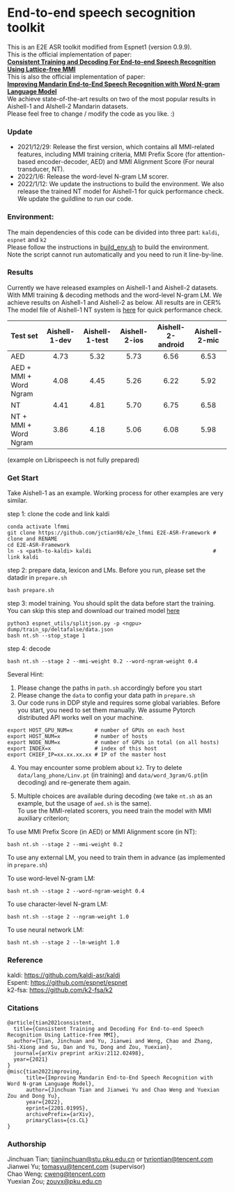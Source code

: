# End-to-end speech secognition toolkit
This is an E2E ASR toolkit modified from Espnet1 (version 0.9.9).  
This is the official implementation of paper:  
[**Consistent Training and Decoding For End-to-end Speech Recognition Using Lattice-free MMI**](https://arxiv.org/abs/2112.02498)  
This is also the official implementation of paper:  
[**Improving Mandarin End-to-End Speech Recognition with Word N-gram Language Model**](https://arxiv.org/abs/2201.01995)  
We achieve state-of-the-art results on two of the most popular results in Aishell-1 and AIshell-2 Mandarin datasets.  
Please feel free to change / modify the code as you like. :)
### Update
- 2021/12/29: Release the first version, which contains all MMI-related features, including MMI training criteria, MMI Prefix Score (for attention-based encoder-decoder, AED) and MMI Alignment Score (For neural transducer, NT).
- 2022/1/6: Release the word-level N-gram LM scorer.
- 2022/1/12: We update the instructions to build the environment. We also release the trained NT model for Aishell-1 for quick performance check. We update the guildline to run our code.

### Environment:
The main dependencies of this code can be divided into three part: `kaldi`, `espnet` and `k2`  
Please follow the instructions in [build_env.sh](https://github.com/jctian98/e2e_lfmmi/blob/master/env/build_env.sh) to build the environment.  
Note the script cannot run automatically and you need to run it line-by-line.

### Results
Currently we have released examples on Aishell-1 and Aishell-2 datasets.  
With MMI training & decoding methods and the word-level N-gram LM. We achieve results on Aishell-1 and Aishell-2 as below. All results are in CER%  
The model file of Aishell-1 NT system is [here](https://drive.google.com/file/d/1VE2YtLb70UpQkeGWE8WhHJl7sSwNa_zG/view?usp=sharing) for quick performance check.

|  Test set                      | Aishell-1-dev | Aishell-1-test | Aishell-2-ios | Aishell-2-android | Aishell-2-mic |  
|  :----                         | :-: | :--: | :-: | :-----: | :-: |
| AED                            | 4.73| 5.32  | 5.73| 6.56    | 6.53| 
| AED + MMI + Word Ngram         | 4.08| 4.45 | 5.26| 6.22    | 5.92|
| NT                             | 4.41| 4.81 | 5.70| 6.75    | 6.58|
| NT + MMI + Word Ngram          | 3.86| 4.18 | 5.06| 6.08    | 5.98|
 
(example on Librispeech is not fully prepared)
### Get Start
Take Aishell-1 as an example. Working process for other examples are very similar.  

step 1: clone the code and link kaldi
```
conda activate lfmmi
git clone https://github.com/jctian98/e2e_lfmmi E2E-ASR-Framework # clone and RENAME
cd E2E-ASR-Framework
ln -s <path-to-kaldi> kaldi                                       # link kaldi
```

step 2: prepare data, lexicon and LMs. Before you run, please set the datadir in `prepare.sh`

```
bash prepare.sh 
```

step 3: model training. You should split the data before start the training.  
You can skip this step and download our trained model [here](https://drive.google.com/file/d/1VE2YtLb70UpQkeGWE8WhHJl7sSwNa_zG/view?usp=sharing)
```
python3 espnet_utils/splitjson.py -p <ngpu> dump/train_sp/deltafalse/data.json
bash nt.sh --stop_stage 1
```

step 4: decode 
```
bash nt.sh --stage 2 --mmi-weight 0.2 --word-ngram-weight 0.4
```

Several Hint:
1. Please change the paths in `path.sh` accordingly before you start
2. Please change the `data` to config your data path in `prepare.sh`
3. Our code runs in DDP style and requires some global variables. Before you start, you need to set them manually. We assume Pytorch distributed API works well on your machine.  
```
export HOST_GPU_NUM=x       # number of GPUs on each host
export HOST_NUM=x           # number of hosts
export NODE_NUM=x           # number of GPUs in total (on all hosts)
export INDEX=x              # index of this host
export CHIEF_IP=xx.xx.xx.xx # IP of the master host
```
4. You may encounter some problem about `k2`. Try to delete `data/lang_phone/Linv.pt` (in training) and `data/word_3gram/G.pt`(in decoding) and re-generate them again. 

5. Multiple choices are available during decoding (we take `nt.sh` as an example, but the usage of `aed.sh` is the same).  
   To use the MMI-related scorers, you need train the model with MMI auxiliary criterion;  
   
  To use MMI Prefix Score (in AED) or MMI Alignment score (in NT):
  ```
  bash nt.sh --stage 2 --mmi-weight 0.2
  ```
  To use any external LM, you need to train them in advance (as implemented in `prepare.sh`)  
  
  To use word-level N-gram LM:
  ```
  bash nt.sh --stage 2 --word-ngram-weight 0.4
  ```
  To use character-level N-gram LM:
  ```
  bash nt.sh --stage 2 --ngram-weight 1.0
  ```
  To use neural network LM:
  ```
  bash nt.sh --stage 2 --lm-weight 1.0
  ```
### Reference
kaldi: https://github.com/kaldi-asr/kaldi  
Espent: https://github.com/espnet/espnet  
k2-fsa: https://github.com/k2-fsa/k2  
### Citations
```
@article{tian2021consistent,  
  title={Consistent Training and Decoding For End-to-end Speech Recognition Using Lattice-free MMI},  
  author={Tian, Jinchuan and Yu, Jianwei and Weng, Chao and Zhang, Shi-Xiong and Su, Dan and Yu, Dong and Zou, Yuexian},  
  journal={arXiv preprint arXiv:2112.02498},  
  year={2021}  
}  
@misc{tian2022improving,
      title={Improving Mandarin End-to-End Speech Recognition with Word N-gram Language Model}, 
      author={Jinchuan Tian and Jianwei Yu and Chao Weng and Yuexian Zou and Dong Yu},
      year={2022},
      eprint={2201.01995},
      archivePrefix={arXiv},
      primaryClass={cs.CL}
}
```
### Authorship
Jinchuan Tian;  tianjinchuan@stu.pku.edu.cn or tyriontian@tencent.com  
Jianwei Yu; tomasyu@tencent.com (supervisor)  
Chao Weng; cweng@tencent.com  
Yuexian Zou; zouyx@pku.edu.cn
